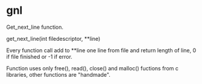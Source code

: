 # gnl
 
Get_next_line function.

get_next_line(int filedescriptor, \*\*line)

Every function call add to \*\*line one line from file and return length of line, 0 if file finished or -1 if error.

Function uses only free(), read(), close() and malloc() fuctions from c libraries, other functions are "handmade".

